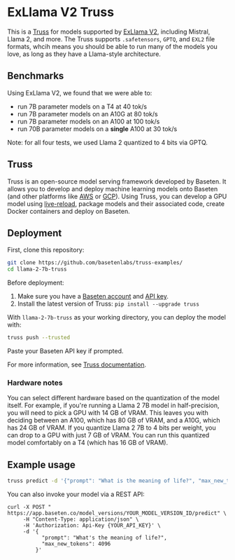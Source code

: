 # ExLlama V2 Truss

This is a [Truss](https://truss.baseten.co/) for models supported by [ExLlama V2](https://github.com/turboderp/exllamav2/), including Mistral, Llama 2, and more. The Truss supports `.safetensors`, `GPTQ`, and `EXL2` file formats, whcih means you should be able to run many of the models you love, as long as they have a Llama-style architecture.

## Benchmarks

Using ExLlama V2, we found that we were able to:
- run 7B parameter models on a T4 at 40 tok/s
- run 7B parameter models on an A10G at 80 tok/s
- run 7B parameter models on an A100 at 100 tok/s
- run 70B parameter models on a **single** A100 at 30 tok/s

Note: for all four tests, we used Llama 2 quantized to 4 bits via GPTQ.

## Truss

Truss is an open-source model serving framework developed by Baseten. It allows you to develop and deploy machine learning models onto Baseten (and other platforms like [AWS](https://truss.baseten.co/deploy/aws) or [GCP](https://truss.baseten.co/deploy/gcp)). Using Truss, you can develop a GPU model using [live-reload](https://baseten.co/blog/technical-deep-dive-truss-live-reload), package models and their associated code, create Docker containers and deploy on Baseten.


## Deployment

First, clone this repository:

```sh
git clone https://github.com/basetenlabs/truss-examples/
cd llama-2-7b-truss
```

Before deployment:

1. Make sure you have a [Baseten account](https://app.baseten.co/signup) and [API key](https://app.baseten.co/settings/account/api_keys).
2. Install the latest version of Truss: `pip install --upgrade truss`

With `llama-2-7b-truss` as your working directory, you can deploy the model with:

```sh
truss push --trusted
```

Paste your Baseten API key if prompted.

For more information, see [Truss documentation](https://truss.baseten.co).

### Hardware notes

You can select different hardware based on the quantization of the model itself. For example, if you're running a Llama 2 7B model in half-precision, you will need to pick a GPU with 14 GB of VRAM. This leaves you with deciding between an A100, which has 80 GB of VRAM, and a A10G, which has 24 GB of VRAM. If you quantize Llama 2 7B to 4 bits per weight, you can drop to a GPU with just 7 GB of VRAM. You can run this quantized model comfortably on a T4 (which has 16 GB of VRAM).


## Example usage

```sh
truss predict -d '{"prompt": "What is the meaning of life?", "max_new_tokens": 4096}'
```

You can also invoke your model via a REST API:

```
curl -X POST " https://app.baseten.co/model_versions/YOUR_MODEL_VERSION_ID/predict" \
     -H "Content-Type: application/json" \
     -H 'Authorization: Api-Key {YOUR_API_KEY}' \
     -d '{
           "prompt": "What's the meaning of life?",
           "max_new_tokens": 4096
         }'
```
